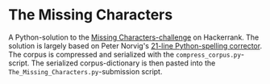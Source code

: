 The Missing Characters
======================
A Python-solution to the [Missing Characters-challenge](https://www.hackerrank.com/challenges/the-missing-characters) on Hackerrank. The solution is largely based on Peter Norvig's [21-line Python-spelling corrector](http://norvig.com/spell-correct.html). The corpus is compressed and serialized with the `compress_corpus.py`-script. The serialized corpus-dictionary is then pasted into the `The_Missing_Characters.py`-submission script.